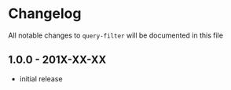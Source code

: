 # Changelog

All notable changes to `query-filter` will be documented in this file

## 1.0.0 - 201X-XX-XX

- initial release
